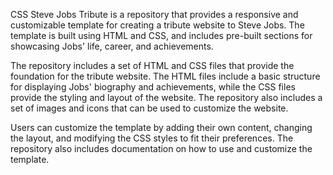CSS Steve Jobs Tribute is a repository that provides a responsive and customizable template for creating a tribute website to Steve Jobs. The template is built using HTML and CSS, and includes pre-built sections for showcasing Jobs' life, career, and achievements.

The repository includes a set of HTML and CSS files that provide the foundation for the tribute website. The HTML files include a basic structure for displaying Jobs' biography and achievements, while the CSS files provide the styling and layout of the website. The repository also includes a set of images and icons that can be used to customize the website.

Users can customize the template by adding their own content, changing the layout, and modifying the CSS styles to fit their preferences. The repository also includes documentation on how to use and customize the template.

